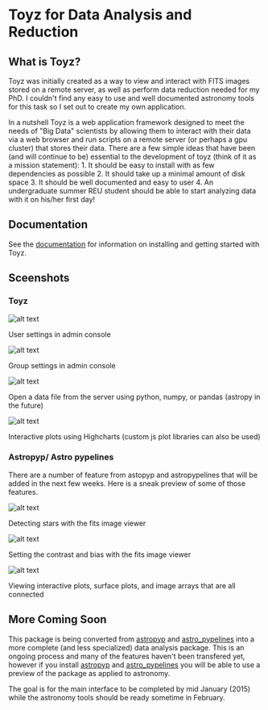 Toyz for Data Analysis and Reduction
====================================

What is Toyz?
-------------
Toyz was initially created as a way to view and interact with FITS images stored on a remote 
server, as well as perform data reduction needed for my PhD. I couldn't find any easy to use
and well documented astronomy tools for this task so I set out to create my own application.

In a nutshell Toyz is a web application framework designed to meet the needs of "Big Data"
scientists by allowing them to interact with their data via a web browser and run
scripts on a remote server (or perhaps a gpu cluster) that stores their data.
There are a few simple ideas that have been (and will continue to be) essential to the
development of toyz (think of it as a mission statement): 
    1. It should be easy to install with as few dependencies as possible
    2. It should take up a minimal amount of disk space
    3. It should be well documented and easy to user
    4. An undergraduate summer REU student should be able to start analyzing data with
       it on his/her first day!

Documentation
-------------
See the [documentation](http://fred3m.github.io/toyz/) for information on installing and
getting started with Toyz.

Sceenshots
----------
### Toyz
![alt text](https://github.com/fred3m/toyz/blob/master/screenshots/user_settings.png)

User settings in admin console

![alt text](https://github.com/fred3m/toyz/blob/master/screenshots/group_settings.png)

Group settings in admin console

![alt text](https://github.com/fred3m/toyz/blob/master/screenshots/open_file.png)

Open a data file from the server using python, numpy, or pandas (astropy in the future)

![alt text](https://github.com/fred3m/toyz/blob/master/screenshots/plots.png)

Interactive plots using Highcharts (custom js plot libraries can also be used)

### Astropyp/ Astro pypelines
There are a number of feature from astopyp and astropypelines that will be added in the next few 
weeks. Here is a sneak preview of some of those features.

![alt text](https://github.com/fred3m/toyz/blob/master/screenshots/fitsviewer1.png)

Detecting stars with the fits image viewer

![alt text](https://github.com/fred3m/toyz/blob/master/screenshots/fitsviewer2.png)

Setting the contrast and bias with the fits image viewer

![alt text](https://github.com/fred3m/toyz/blob/master/screenshots/color_mag.png)

Viewing interactive plots, surface plots, and image arrays that are all connected

More Coming Soon
----------------
This package is being converted from [astropyp](https://github.com/fred3m/astropyp) and 
[astro_pypelines](https://github.com/fred3m/astro_pypelines) into a more complete 
(and less specialized) data analysis package. This is an ongoing process and many
of the features haven't been transfered yet, however if you install 
[astropyp](https://github.com/fred3m/astropyp) 
and [astro_pypelines](https://github.com/fred3m/astro_pypelines) 
you will be able to use a preview of the package 
as applied to astronomy.

The goal is for the main interface to be completed by mid January (2015) while the astronomy 
tools should be ready sometime in February.

